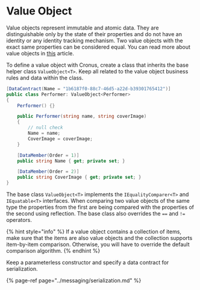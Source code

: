 # Value Object

Value objects represent immutable and atomic data. They are distinguishable only by the state of their properties and do not have an identity or any identity tracking mechanism. Two value objects with the exact same properties can be considered equal. You can read more about value objects in [this](https://martinfowler.com/bliki/ValueObject.html) article.

To define a value object with Cronus, create a class that inherits the base helper class `ValueObject<T>`. Keep all related to the value object business rules and data within the class.

```csharp
[DataContract(Name = "1b6187f0-88c7-46d5-a22d-b39301765412")]
public class Performer: ValueObject<Performer>
{
    Performer() {}

    public Performer(string name, string coverImage)
    {
        // null check
        Name = name;
        CoverImage = coverImage;
    }

    [DataMember(Order = 1)]
    public string Name { get; private set; }

    [DataMember(Order = 2)]
    public string CoverImage { get; private set; }
}
```

The base class `ValueObject<T>` implements the `IEqualityComparer<T>` and `IEquatable<T>` interfaces. When comparing two value objects of the same type the properties from the first are being compared with the properties of the second using reflection. The base class also overrides the `==` and `!=` operators.

{% hint style="info" %}
If a value object contains a collection of items, make sure that the items are also value objects and the collection supports item-by-item comparison. Otherwise, you will have to override the default comparison algorithm.
{% endhint %}

Keep a parameterless constructor and specify a data contract for serialization.

{% page-ref page="../messaging/serialization.md" %}

